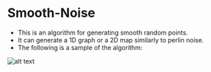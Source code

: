 # Smooth-Noise
* This is an algorithm for generating smooth random points.
* It can generate a 1D graph or a 2D map similarly to perlin noise.
* The following is a sample of the algorithm:

![alt text](https://github.com/longchickenlegs/Smooth-Randomizer/blob/master/2D_noise.png)
